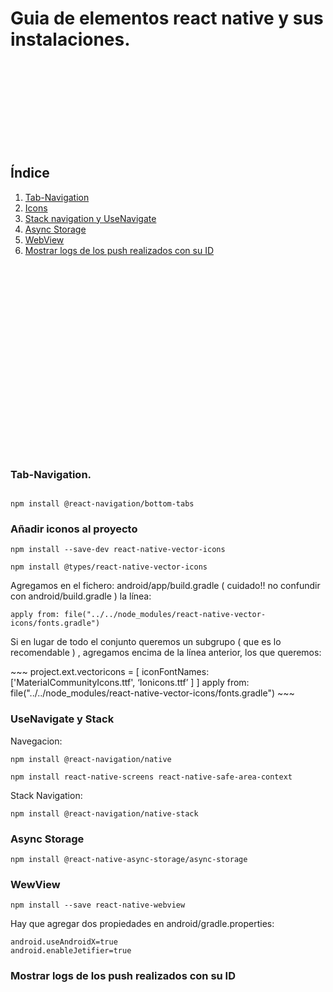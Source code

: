 # Guia de elementos react native y sus instalaciones.
<br>
<br>
<br>
<br>
<br>
<br>
<br>
<br>


## Índice


<ol>
  <li> <a href = "#Tab-Navigation"> Tab-Navigation </a> </li>
  <li> <a href = "#Icons"> Icons </a> </li>
  <li> <a href = "#Navigate"> Stack navigation y UseNavigate </a> </li>
  <li> <a href = "#Async"> Async Storage </a> </li>
  <li> <a href = "#Web"> WebView </a> </li>
  <li> <a href = "#log"> Mostrar logs de los push realizados con su ID </a> </li>
</ol>



<br>
<br>
<br>
<br>
<br>
<br>
<br>
<br>
<br>
<br>
<br>
<br>
<br>
<br>
<br>

<br> <br>

<span id="Tab-Navigation">

### Tab-Navigation. 

~~~

npm install @react-navigation/bottom-tabs

~~~

<span id="icons">

### Añadir iconos al proyecto

~~~
npm install --save-dev react-native-vector-icons
~~~
~~~
npm install @types/react-native-vector-icons
~~~
<p>
  Agregamos en el fichero: android/app/build.gradle ( cuidado!! no confundir con
android/build.gradle ) la línea:
</p>

~~~
apply from: file("../../node_modules/react-native-vector-icons/fonts.gradle")
~~~

<p>
  Si en lugar de todo el conjunto queremos un subgrupo ( que es lo recomendable ) ,
agregamos encima de la línea anterior, los que queremos:
</p>
~~~
project.ext.vectoricons = [
iconFontNames: ['MaterialCommunityIcons.ttf', ‘Ionicons.ttf’ ]
]
apply from: file("../../node_modules/react-native-vector-icons/fonts.gradle")
~~~

<span id="Navigate">

### UseNavigate y Stack

Navegacion:
~~~
npm install @react-navigation/native
~~~
~~~
npm install react-native-screens react-native-safe-area-context
~~~

Stack Navigation:

~~~
npm install @react-navigation/native-stack
~~~


<span id="Async">

### Async Storage

~~~
npm install @react-native-async-storage/async-storage
~~~

<span id="Web">

### WewView

~~~
npm install --save react-native-webview
~~~
Hay que agregar dos propiedades en android/gradle.properties:
~~~
android.useAndroidX=true
android.enableJetifier=true
~~~

<span id="log">

### Mostrar logs de los push realizados con su ID
